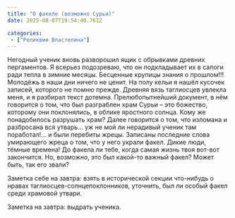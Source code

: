 ```yaml
---
title: "О факеле (возможно Сурьи)"
date: 2025-08-07T19:54:40.761Z

categories:
 - ["Реликвии Властелина"]
---
```


Негодный ученик вновь разворошил ящик с обрывками древних пергаментов. Я
всерьез подозреваю, что он подкладывает их в сапоги ради тепла в зимние
месяцы. Бесценные крупицы знания о прошлом!!! Молодёжь в наши дни ничего
не ценит. На полу кельи я нашёл кусочек записей, которого не помню
прежде. Древняя вязь таглиосцев увлекла меня, и я разбирал текст
дотемна. Прелюбопытнейший документ, в нём говорится о том, что был
разграблен храм Сурьи – это божество, которому они поклонялись, в облике
яростного солнца. Кому же понадобилось разрушать храм? Далее говорится о
том, что изломана и разбросана вся утварь… уж не мой ли нерадивый ученик
там поработал!... и были перебиты жрецы. Записаны последние слова
умирающего жреца о том, что у него украли факел. Дикие люди, тёмные
времена! До факела ли тебе, когда самая жизнь твоя вот-вот закончится.
Но, возможно, это был какой-то важный факел? Может быть, так его звали?

Заметка себе на завтра: взять в исторической секции что-нибудь о нравах
таглиосцев-солнцепоклонников, уточнить, был ли особый факел среди
храмовой утвари.

Заметка на завтра: выдрать ученика.
